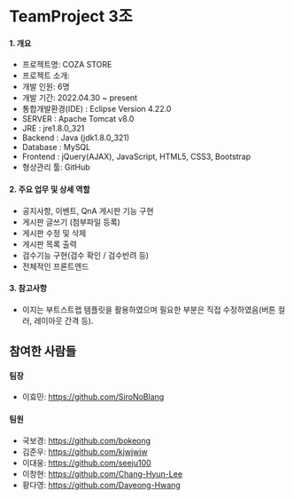 # TeamProject 3조

#### 1. 개요
- 프로젝트명: COZA STORE
- 프로젝트 소개: 
- 개발 인원: 6명
- 개발 기간: 2022.04.30 ~ present
- 통합개발환경(IDE) : Eclipse Version 4.22.0
- SERVER : Apache Tomcat v8.0
- JRE : jre1.8.0_321
- Backend : Java (jdk1.8.0_321)
- Database : MySQL
- Frontend : jQuery(AJAX), JavaScript, HTML5, CSS3, Bootstrap
- 형상관리 툴: GitHub

#### 2. 주요 업무 및 상세 역할
- 공지사항, 이벤트, QnA 게시판 기능 구현 
- 게시판 글쓰기 (첨부파일 등록)
- 게시판 수정 및 삭제
- 게시판 목록 출력
- 검수기능 구현(검수 확인 / 검수반려 등)
- 전체적인 프론트엔드 


#### 3. 참고사항
- 이지는 부트스트랩 템플릿을 활용하였으며 필요한 부분은 직접 수정하였음(버튼 컬러, 레이아웃 간격 등).

## 참여한 사람들
#### 팀장
- 이효민: https://github.com/SiroNoBlang
#### 팀원 
- 국보경: https://github.com/bokeong
- 김준우: https://github.com/kjwjwjw 
- 이대웅: https://github.com/seeju100
- 이창현: https://github.com/Chang-Hyun-Lee
- 황다영: https://github.com/Dayeong-Hwang
